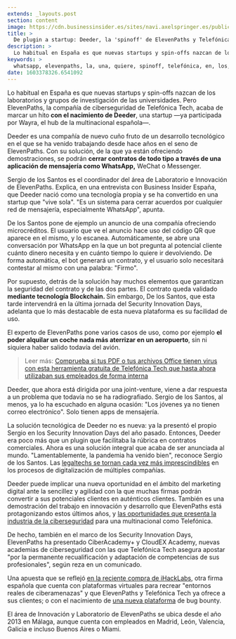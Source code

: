 ```yaml
--- 
extends: _layouts.post 
section: content 
image: https://cdn.businessinsider.es/sites/navi.axelspringer.es/public/styles/1200/public/media/image/2020/09/dgt-mide-velocidad-coche-movil-2074317.jpg?itok=zvlP-mkx 
title: > 
  De plugin a startup: Deeder, la 'spinoff' de ElevenPaths y Telefónica Tech que quiere que firmes contratos por WhatsApp, al asalto del mercado 'legaltech' 
description: > 
  Lo habitual en España es que nuevas startups y spin-offs nazcan de los laboratorios y grupos de investigación de las universidades.Deeder es una compañía de nuevo cuño fruto de un desarrollo tecnológico en el que se ha venido trabajando desde hace años en el seno de ElevenPaths.Explica, en una entrevista con Business Insider España, que Deeder nació como una tecnología propia y se ha convertido en una startup que "vive sola".El usuario que ve el anuncio hace uso del código QR que aparece en el mismo, y lo escanea.Automáticamente, se abre una conversación por WhatsApp en la que un bot pregunta al potencial cliente cuánto dinero necesita y en cuánto tiempo lo quiere ir devolviendo. 
keywords: > 
  whatsapp, elevenpaths, la, una, quiere, spinoff, telefónica, en, los, startup, tech, y, plugin, es, se, por, que, el 
date: 1603378326.6541092 
--- 
```

<div><p>Lo habitual en Espa&#241;a es que nuevas startups y spin-offs nazcan de los laboratorios y grupos de investigaci&#243;n de las universidades. Pero ElevenPaths, la compa&#241;&#237;a de ciberseguridad de Telef&#243;nica Tech, acaba de marcar un hito<strong> con el nacimiento de Deeder</strong>, una startup &#8212;ya participada por Wayra, el hub de la multinacional espa&#241;ola&#8212;.</p>

<p>Deeder es una compa&#241;&#237;a de nuevo cu&#241;o fruto de un desarrollo tecnol&#243;gico en el que se ha venido trabajando desde hace a&#241;os en el seno de ElevenPaths. Con su soluci&#243;n, de la que ya est&#225;n ofreciendo demostraciones, se podr&#225;n <strong>cerrar contratos de todo tipo a trav&#233;s de una aplicaci&#243;n de mensajer&#237;a como WhatsApp,</strong> WeChat o Messenger.</p>

<p>Sergio de los Santos es el coordinador del &#225;rea de Laboratorio e Innovaci&#243;n de ElevenPaths. Explica, en una entrevista con Business Insider Espa&#241;a, que Deeder naci&#243; como una tecnolog&#237;a propia y se ha convertido en una startup que "vive sola". "Es un sistema para cerrar acuerdos por cualquier red de mensajer&#237;a, especialmente WhatsApp", apunta.</p>

 

<p>De los Santos pone de ejemplo un anuncio de una compa&#241;&#237;a ofreciendo microcr&#233;ditos. El usuario que ve el anuncio hace uso del c&#243;digo QR que aparece en el mismo, y lo escanea. Autom&#225;ticamente, se abre una conversaci&#243;n por WhatsApp en la que un bot pregunta al potencial cliente cu&#225;nto dinero necesita y en cu&#225;nto tiempo lo quiere ir devolviendo. De forma autom&#225;tica, el bot generar&#225; un contrato, y el usuario solo necesitar&#225; contestar al mismo con una palabra: "Firmo".</p><p class="ad-container"></p>

<p>Por supuesto, detr&#225;s de la soluci&#243;n hay muchos elementos que garantizan la seguridad del contrato y de las dos partes. El contrato queda validado <strong>mediante tecnolog&#237;a Blockchain. </strong>Sin embargo, De los Santos, que esta tarde intervendr&#225; en la &#250;ltima jornada del Security Innovation Days, adelanta que lo m&#225;s destacable de esta nueva plataforma es su facilidad de uso.</p>

<p>El experto de ElevenPaths pone varios casos de uso, como por ejemplo <strong>el poder alquilar un coche nada m&#225;s aterrizar en un aeropuerto</strong>, sin ni siquiera haber salido todav&#237;a del avi&#243;n.</p>

<blockquote>
<p>Leer m&#225;s: <a href="https://www.businessinsider.es/telefonica-tech-lanza-herramienta-ver-pdf-tienen-virus-445197" title="Comprueba si tus PDF o tus archivos Office tienen virus con esta herramienta gratuita de Telef&#243;nica Tech que hasta ahora utilizaban sus empleados de forma interna">Comprueba si tus PDF o tus archivos Office tienen virus con esta herramienta gratuita de Telef&#243;nica Tech que hasta ahora utilizaban sus empleados de forma interna</a></p>
</blockquote>

<p>Deeder, que ahora est&#225; dirigida por una joint-venture, viene a dar respuesta a un problema que todav&#237;a no se ha radiografiado. Sergio de los Santos, al menos, ya lo ha escuchado en alguna ocasi&#243;n: "Los j&#243;venes ya no tienen correo electr&#243;nico". Solo tienen apps de mensajer&#237;a.</p>

<p>La soluci&#243;n tecnol&#243;gica de Deeder no es nueva: ya la present&#243; el propio Sergio en los Security Innovation Days del a&#241;o pasado. Entonces, Deeder era poco m&#225;s que un plugin que facilitaba la r&#250;brica en contratos comerciales. Ahora es una soluci&#243;n integral que acaba de ser anunciada al mundo. "Lamentablemente, la pandemia ha venido bien", reconoce Sergio de los Santos. Las <a href="https://www.businessinsider.es/global-legaltech-hub-primer-hub-global-legaltech-creado-europa-737519" title="Sabadell, KPMG, Cuatrecasas, Deloitte o Red Points se unen en el primer hub global de 'legaltech' creado en Europa para transformar el sector legal">legaltechs se tornan cada vez m&#225;s imprescindibles</a> en los procesos de digitalizaci&#243;n de m&#250;ltiples compa&#241;&#237;as.</p>

<p>Deeder puede implicar una nueva oportunidad en el &#225;mbito del marketing digital ante la sencillez y agilidad con la que muchas firmas podr&#225;n convertir a sus potenciales clientes en aut&#233;nticos clientes. Tambi&#233;n es una demostraci&#243;n del trabajo en innovaci&#243;n y desarrollo que ElevenPaths est&#225; protagonizando estos &#250;ltimos a&#241;os, y <a href="https://www.businessinsider.es/industria-ciberseguridad-espana-prometedora-722949" title="La ciberseguridad puede ser el motor que necesita el sector tecnol&#243;gico espa&#241;ol: por qu&#233; la industria tiene tanto potencial, seg&#250;n los expertos">las oportunidades que presenta la industria de la ciberseguridad</a> para una multinacional como Telef&#243;nica.</p>

 

<p>De hecho, tambi&#233;n en el marco de los Security Innovation Days, ElevenPaths ha presentado CiberAcademy+ y CloudEX Academy, nuevas academias de ciberseguridad con las que Telef&#243;nica Tech asegura apostar "por la permanente recualificaci&#243;n y adaptaci&#243;n de competencias de sus profesionales", seg&#250;n reza en un comunicado.</p><p class="ad-container"></p>

<p>Una apuesta que se reflej&#243; <a href="https://www.businessinsider.es/telefonica-compra-ihacklabs-refuerza-apuesta-ciberseguridad-712167" title="Telef&#243;nica refuerza su apuesta por la ciberseguridad con la compra de iHackLabs, la startup que simula ataques de hackers">en la reciente compra de iHackLabs</a>, otra firma espa&#241;ola que cuenta con plataformas virtuales para recrear "entornos reales de ciberamenazas" y que ElevenPaths y Telef&#243;nica Tech ya ofrece a sus clientes; o con el nacimiento de <a href="https://www.businessinsider.es/telefonica-tech-prepara-plataforma-bug-bounty-hackers-666641" title="Telef&#243;nica Tech prepara una plataforma privada de 'bug bounty' para que los hackers opten a recompensas por detectar brechas de seguridad en empresas">una nueva plataforma</a> de bug bounty.</p>

<p>El &#225;rea de Innovaci&#243;n y Laboratorio de ElevenPaths se ubica desde el a&#241;o 2013 en M&#225;laga, aunque cuenta con empleados en Madrid, Le&#243;n, Valencia, Galicia e incluso Buenos Aires o Miami.</p>
</div>